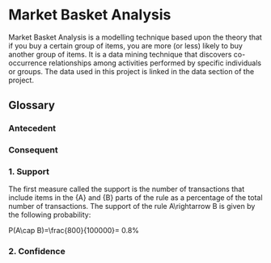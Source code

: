 # Market Basket Analysis
Market Basket Analysis is a modelling technique based upon the theory that if you buy a certain group of items, you are more (or less) likely to buy another group of items. It is a data mining technique that discovers co-occurrence relationships among activities performed by specific individuals or groups.
The data used in this project is linked in the data section of the project.
## Glossary
### Antecedent
### Consequent 
### 1. Support 
   The first measure called the support is the number of transactions that include items in the {A} and {B} parts of the rule as a  percentage of the total number of transactions.
   The support of the rule A\rightarrow B is given by the following probability:
   
P(A\cap B)=\frac{800}{100000}= 0.8%
### 2. Confidence

